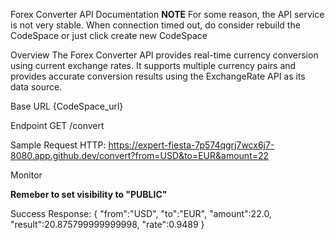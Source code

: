 Forex Converter API Documentation
**NOTE**
For some reason, the API service is not very stable. When connection timed out, do consider rebuild the CodeSpace or just click create new CodeSpace

Overview
The Forex Converter API provides real-time currency conversion using current exchange rates. It supports multiple currency pairs and provides accurate conversion results using the ExchangeRate API as its data source.

Base URL
{CodeSpace_url}

Endpoint
GET /convert

Sample Request HTTP: 
https://expert-fiesta-7p574qgrj7wcx6j7-8080.app.github.dev/convert?from=USD&to=EUR&amount=22

Monitor

**Remeber to set visibility to "PUBLIC"**

Success Response:
{
    "from":"USD",
    "to":"EUR",
    "amount":22.0,
    "result":20.875799999999998,
    "rate":0.9489
}
